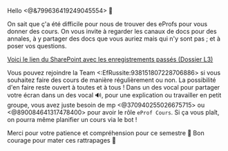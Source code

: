 Hello <@&799636419249045554> 👋

On sait que ç'a été difficile pour nous de trouver des eProfs pour vous donner des cours.
On vous invite à regarder les canaux de docs pour des annales, à y partager des docs que vous auriez mais qui n'y sont pas ; et à poser vos questions. 

[Voici le lien du SharePoint avec les enregistrements passés (Dossier L3)](https://bit.ly/EfRéussiteSP)

Vous pouvez rejoindre la Team <:EfRussite:938151807228706886> si vous souhaitez faire des cours de manière régulièrement ou non. La possibilité d'en faire reste ouvert à toutes et à tous !
Dans un des vocal pour partager votre écran dans un des vocal 🔊, pour une explication ou travailler en petit groupe, vous avez juste besoin de mp <@370940255026675715> ou <@890084641317478400> pour avoir le rôle `eProf Cours`.
Si ça vous plaît, on pourra même planifier un cours via le bot !

Merci pour votre patience et compréhension pour ce semestre 🙏
Bon courage pour mater ces rattrapages 💪
